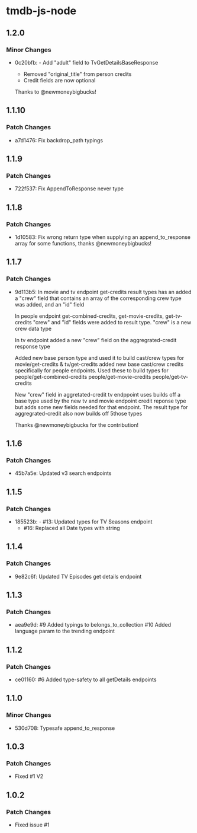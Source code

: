 # tmdb-js-node

## 1.2.0

### Minor Changes

- 0c20bfb: - Add "adult" field to TvGetDetailsBaseResponse

  - Removed "original_title" from person credits
  - Credit fields are now optional

  Thanks to @newmoneybigbucks!

## 1.1.10

### Patch Changes

- a7d1476: Fix backdrop_path typings

## 1.1.9

### Patch Changes

- 722f537: Fix AppendToResponse never type

## 1.1.8

### Patch Changes

- 1d10583: Fix wrong return type when supplying an append_to_response array for some functions, thanks @newmoneybigbucks!

## 1.1.7

### Patch Changes

- 9d113b5: In movie and tv endpoint get-credits result types has an added a "crew" field that contains an array of the corresponding crew type was added, and an "id" field

  In people endpoint get-combined-credits, get-movie-credits, get-tv-credits "crew" and "id" fields were added to result type. "crew" is a new crew data type

  In tv endpoint added a new "crew" field on the aggregrated-credit response type

  Added new base person type and used it to build cast/crew types for movie/get-credits & tv/get-credits
  added new base cast/crew credits specifically for people endpoints.
  Used these to build types for people/get-combined-credits people/get-movie-credits people/get-tv-credits

  New "crew" field in aggretated-credit tv endppoint uses builds off a base type used by the new tv and movie endpoint credit reponse type but adds some new fields needed for that endpoint. The result type for aggregrated-credit also now builds off 5those types

  Thanks @newmoneybigbucks for the contribution!

## 1.1.6

### Patch Changes

- 45b7a5e: Updated v3 search endpoints

## 1.1.5

### Patch Changes

- 185523b: - #13: Updated types for TV Seasons endpoint
  - #16: Replaced all Date types with string

## 1.1.4

### Patch Changes

- 9e82c6f: Updated TV Episodes get details endpoint

## 1.1.3

### Patch Changes

- aea9e9d: #9 Added typings to belongs_to_collection
  #10 Added language param to the trending endpoint

## 1.1.2

### Patch Changes

- ce01160: #6 Added type-safety to all getDetails endpoints

## 1.1.0

### Minor Changes

- 530d708: Typesafe append_to_response

## 1.0.3

### Patch Changes

- Fixed #1 V2

## 1.0.2

### Patch Changes

- Fixed issue #1
